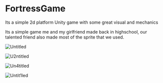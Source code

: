 # FortressGame
Its a simple 2d platform Unity game with some great visual and mechanics

Its a simple game me and my girlfriend made back in highschool, our talented friend also made most of the sprite that we used.

![Untitled](https://user-images.githubusercontent.com/101295973/157659611-5426f687-2e42-44f4-8d32-1f222598e0fa.png)


![U2ntitled](https://user-images.githubusercontent.com/101295973/157660397-5d63d30e-5b62-414a-9492-3fd6e8b614a7.png)


![Un4titled](https://user-images.githubusercontent.com/101295973/157660857-5f3a1875-8066-402f-9981-f34f232116df.png)


![Untit1led](https://user-images.githubusercontent.com/101295973/157660469-8cd13cca-33c0-4fc1-9500-399d637d1968.png)

